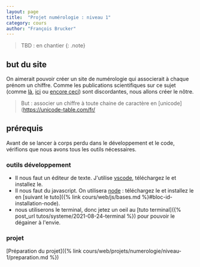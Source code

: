 ```yaml
---
layout: page
title:  "Projet numérologie : niveau 1"
category: cours
author: "François Brucker"
---
```



> TBD : en chantier
{: .note}

## but du site

On aimerait pouvoir créer un site de numérologie qui associerait à chaque prénom un chiffre. Comme les publications scientifiques sur ce sujet (comme [là](https://www.parents.fr/prenoms/nos-conseils-prenoms/la-numerologie-des-prenoms-diaporama-307570), [ici](https://www.femmeactuelle.fr/horoscope2/numerologie/numerologie-prenom-19618) ou [encore ceci](https://www.evozen.fr/numerologie/expression)) sont discordantes, nous allons créer le nôtre.


> But : associer un chiffre à toute chaine de caractère en [unicode](https://unicode-table.com/fr/


## prérequis

Avant de se lancer à corps perdu dans le développement et le code, vérifions que nous avons tous les outils nécessaires.

### outils développement

* Il nous faut un éditeur de texte. J'utilise [vscode](https://code.visualstudio.com/), téléchargez le et installez le.
* Il nous faut du javascript. On utilisera [node](https://nodejs.org/en/) : téléchargez le et installez le en [suivant le tuto]({% link cours/web/js/bases.md %}#bloc-id-installation-node). 
* nous utiliserons le terminal, donc jetez un oeil au [tuto terminal]({% post_url tutos/systeme/2021-08-24-terminal %}) pour pouvoir le dégainer à l'envie.

### projet

[Préparation du projet]({% link cours/web/projets/numerologie/niveau-1/preparation.md %})
